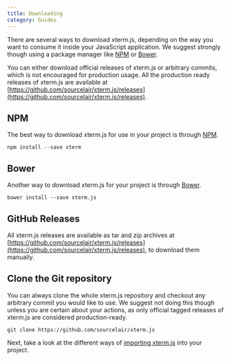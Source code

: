 ```yaml
---
title: Downloading
category: Guides
---
```


There are several ways to download xterm.js, depending on the way you want to consume it inside your JavaScript application. We suggest strongly though using a package manager like [NPM](https://npmjs.org/package/xterm) or [Bower](https://bower.io/).

You can either download official releases of xterm.js or arbitrary commits, which is not encouraged for production usage. All the production ready releases of xterm.js are available at [https://github.com/sourcelair/xterm.js/releases](https://github.com/sourcelair/xterm.js/releases).

## NPM
The best way to download xterm.js for use in your project is through [NPM](npmjs.org/package/xterm).

```
npm install --save xterm
```

## Bower
Another way to download xterm.js for your project is through [Bower](http://bower.io/).

```
bower install --save xterm.js
```

## GitHub Releases
All xterm.js releases are available as tar and zip archives at [https://github.com/sourcelair/xterm.js/releases](https://github.com/sourcelair/xterm.js/releases), to download them manually.

## Clone the Git repository
You can always clone the whole xterm.js repository and checkout any arbitrary commit you would like to use. We suggest not doing this though unless you are certain about your actions, as only official tagged releases of xterm.js are considered production-ready.

```
git clone https://github.com/sourcelair/xterm.js
```

Next, take a look at the different ways of [importing xterm.js](/docs/guides/import) into your project.